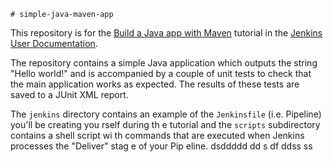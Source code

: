     # simple-java-maven-app

This repository is for the
[Build a Java app with Maven](https://jenkins.io/doc/tutorials/build-a-java-app-with-maven/)
tutorial in the [Jenkins User Documentation](https://jenkins.io/doc/).

The repository contains a simple Java application which outputs the string
"Hello world!" and is accompanied by a couple of unit tests to check that the
main application works as expected. The results of these tests are saved to a
JUnit XML report.

The `jenkins` directory contains an example of the `Jenkinsfile` (i.e. Pipeline)
you'll be creating you rself     during th e tutorial and the `scripts` subdirectory
contains a shell script  wi  th commands that are executed when Jenkins processes
the "Deliver" stag  e of your    Pip eline.           dsddddd
                                         dd  s  df ddss  ss    